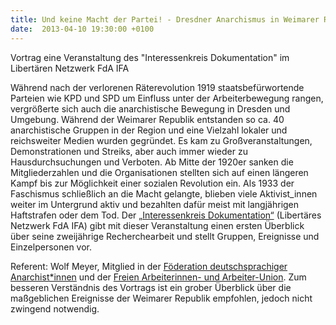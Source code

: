 ```yaml
---
title: Und keine Macht der Partei! - Dresdner Anarchismus in Weimarer Republik und NS
date:  2013-04-10 19:30:00 +0100
---
```


Vortrag  eine Veranstaltung des "Interessenkreis Dokumentation" im Libertären Netzwerk FdA IFA



Während nach der verlorenen Räterevolution 1919 staatsbefürwortende
Parteien wie KPD und SPD um Einfluss unter der Arbeiterbewegung rangen,
vergrößerte sich auch die anarchistische Bewegung in Dresden und
Umgebung. Während der Weimarer Republik entstanden so ca. 40
anarchistische Gruppen in der Region und eine Vielzahl lokaler und
reichsweiter Medien wurden gegründet. Es kam zu Großveranstaltungen,
Demonstrationen und Streiks, aber auch immer wieder zu Hausdurchsuchungen
und Verboten. Ab Mitte der 1920er sanken die Mitgliederzahlen und die
Organisationen stellten sich auf einen längeren Kampf bis zur Möglichkeit
einer sozialen Revolution ein. Als 1933 der Faschismus schließlich an die
Macht gelangte, blieben viele Aktivist_innen weiter im Untergrund aktiv
und bezahlten dafür meist mit langjährigen Haftstrafen oder dem Tod. Der
<a href="http://fda-ifa.org/mitglieder/libertares-netzwerk-dresden/interessenkreis-dokumentation/">„Interessenkreis
Dokumentation“</a> (Libertäres Netzwerk FdA IFA) gibt mit dieser
Veranstaltung einen ersten Überblick über seine zweijährige
Recherchearbeit und stellt Gruppen, Ereignisse und Einzelpersonen vor.


Referent: Wolf Meyer, Mitglied in der <a href="http://fda-ifa.org/">Föderation deutschsprachiger
Anarchist*innen</a> und der <a href="http://www.fau.org/">Freien
Arbeiterinnen- und Arbeiter-Union</a>. Zum besseren Verständnis des
Vortrags ist ein grober Überblick über die maßgeblichen Ereignisse der
Weimarer Republik empfohlen, jedoch nicht zwingend notwendig.


